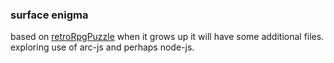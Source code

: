 ### surface enigma

based on [retroRpgPuzzle][1] when it grows up it
will have some additional files. exploring use of
arc-js and perhaps node-js.

[1]:http://bluetarpgames.wordpress.com/2014/04/27/retro-rpg-puzzle-2/